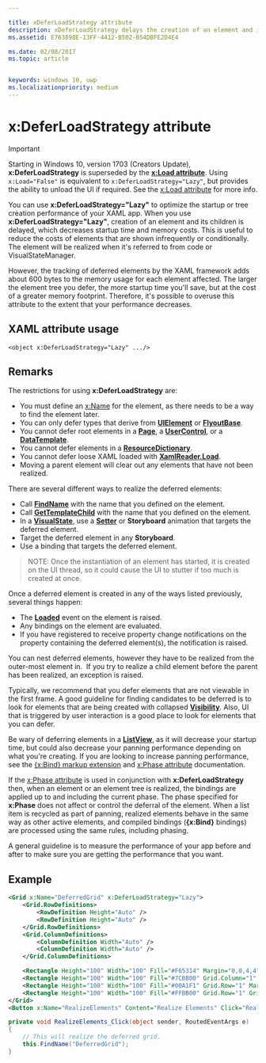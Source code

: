 ```yaml
---

title: xDeferLoadStrategy attribute
description: xDeferLoadStrategy delays the creation of an element and its children, decreasing startup time but increasing memory usage slightly. Each element affected adds about 600 bytes to the memory usage.
ms.assetid: E763898E-13FF-4412-B502-B54DBFE2D4E4

ms.date: 02/08/2017
ms.topic: article


keywords: windows 10, uwp
ms.localizationpriority: medium
---
```

# x:DeferLoadStrategy attribute

> [!IMPORTANT]
> Starting in Windows 10, version 1703 (Creators Update), **x:DeferLoadStrategy** is superseded by the [**x:Load attribute**](x-load-attribute.md). Using `x:Load="False"` is equivalent to `x:DeferLoadStrategy="Lazy"`, but provides the ability to unload the UI if required. See the [x:Load attribute](x-load-attribute.md) for more info.

You can use **x:DeferLoadStrategy="Lazy"** to optimize the startup or tree creation performance of your XAML app. When you use **x:DeferLoadStrategy="Lazy"**, creation of an element and its children is delayed, which decreases startup time and memory costs. This is useful to reduce the costs of elements that are shown infrequently or conditionally. The element will be realized when it's referred to from code or VisualStateManager.

However, the tracking of deferred elements by the XAML framework adds about 600 bytes to the memory usage for each element affected. The larger the element tree you defer, the more startup time you'll save, but at the cost of a greater memory footprint. Therefore, it's possible to overuse this attribute to the extent that your performance decreases.

## XAML attribute usage

``` syntax
<object x:DeferLoadStrategy="Lazy" .../>
```

## Remarks

The restrictions for using **x:DeferLoadStrategy** are:

- You must define an [x:Name](x-name-attribute.md) for the element, as there needs to be a way to find the element later.
- You can only defer types that derive from [**UIElement**](https://msdn.microsoft.com/library/windows/apps/br208911) or [**FlyoutBase**](https://msdn.microsoft.com/library/windows/apps/dn279249).
- You cannot defer root elements in a [**Page**](https://msdn.microsoft.com/library/windows/apps/windows.ui.xaml.controls.page), a [**UserControl**](https://msdn.microsoft.com/library/windows/apps/windows.ui.xaml.controls.usercontrol), or a [**DataTemplate**](https://msdn.microsoft.com/library/windows/apps/br242348).
- You cannot defer elements in a [**ResourceDictionary**](https://msdn.microsoft.com/library/windows/apps/br208794).
- You cannot defer loose XAML loaded with [**XamlReader.Load**](https://msdn.microsoft.com/library/windows/apps/br228048).
- Moving a parent element will clear out any elements that have not been realized.

There are several different ways to realize the deferred elements:

- Call [**FindName**](https://msdn.microsoft.com/library/windows/apps/br208715) with the name that you defined on the element.
- Call [**GetTemplateChild**](https://msdn.microsoft.com/library/windows/apps/br209416) with the name that you defined on the element.
- In a [**VisualState**](https://msdn.microsoft.com/library/windows/apps/br209007), use a [**Setter**](https://msdn.microsoft.com/library/windows/apps/br208817) or **Storyboard** animation that targets the deferred element.
- Target the deferred element in any **Storyboard**.
- Use a binding that targets the deferred element.

> NOTE: Once the instantiation of an element has started, it is created on the UI thread, so it could cause the UI to stutter if too much is created at once.

Once a deferred element is created in any of the ways listed previously, several things happen:

- The [**Loaded**](https://msdn.microsoft.com/library/windows/apps/br208723) event on the element is raised.
- Any bindings on the element are evaluated.
- If you have registered to receive property change notifications on the property containing the deferred element(s), the notification is raised.

You can nest deferred elements, however they have to be realized from the outer-most element in.  If you try to realize a child element before the parent has been realized, an exception is raised.

Typically, we recommend that you defer elements that are not viewable in the first frame. A good guideline for finding candidates to be deferred is to look for elements that are being created with collapsed [**Visibility**](https://msdn.microsoft.com/library/windows/apps/br208992). Also, UI that is triggered by user interaction is a good place to look for elements that you can defer.

Be wary of deferring elements in a [**ListView**](https://msdn.microsoft.com/library/windows/apps/br242878), as it will decrease your startup time, but could also decrease your panning performance depending on what you're creating. If you are looking to increase panning performance, see the [{x:Bind} markup extension](x-bind-markup-extension.md) and [x:Phase attribute](x-phase-attribute.md) documentation.

If the [x:Phase attribute](x-phase-attribute.md) is used in conjunction with **x:DeferLoadStrategy** then, when an element or an element tree is realized, the bindings are applied up to and including the current phase. The phase specified for **x:Phase** does not affect or control the deferral of the element. When a list item is recycled as part of panning, realized elements behave in the same way as other active elements, and compiled bindings (**{x:Bind}** bindings) are processed using the same rules, including phasing.

A general guideline is to measure the performance of your app before and after to make sure you are getting the performance that you want.

## Example

```xml
<Grid x:Name="DeferredGrid" x:DeferLoadStrategy="Lazy">
    <Grid.RowDefinitions>
        <RowDefinition Height="Auto" />
        <RowDefinition Height="Auto" />
    </Grid.RowDefinitions>
    <Grid.ColumnDefinitions>
        <ColumnDefinition Width="Auto" />
        <ColumnDefinition Width="Auto" />
    </Grid.ColumnDefinitions>

    <Rectangle Height="100" Width="100" Fill="#F65314" Margin="0,0,4,4" />
    <Rectangle Height="100" Width="100" Fill="#7CBB00" Grid.Column="1" Margin="4,0,0,4" />
    <Rectangle Height="100" Width="100" Fill="#00A1F1" Grid.Row="1" Margin="0,4,4,0" />
    <Rectangle Height="100" Width="100" Fill="#FFBB00" Grid.Row="1" Grid.Column="1" Margin="4,4,0,0" />
</Grid>
<Button x:Name="RealizeElements" Content="Realize Elements" Click="RealizeElements_Click"/>
```

```csharp
private void RealizeElements_Click(object sender, RoutedEventArgs e)
{
    // This will realize the deferred grid.
    this.FindName("DeferredGrid");
}
```
